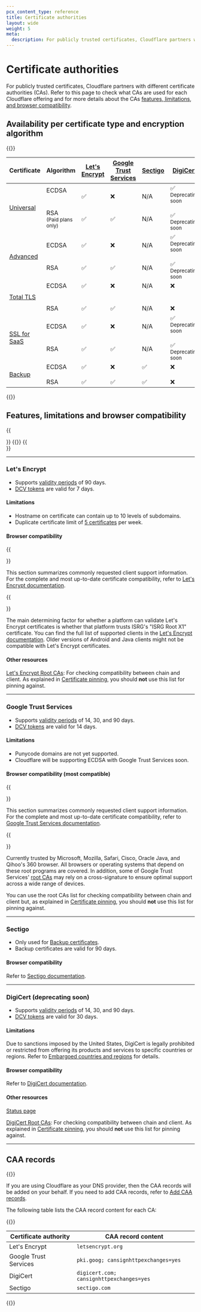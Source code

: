 ```yaml
---
pcx_content_type: reference
title: Certificate authorities
layout: wide
weight: 5
meta:
  description: For publicly trusted certificates, Cloudflare partners with different certificate authorities (CAs). Refer to this page to check what CAs are used for each Cloudflare offering and for more details about the CAs features, limitations, and browser compatibility.
---
```


# Certificate authorities

For publicly trusted certificates, Cloudflare partners with different certificate authorities (CAs). Refer to this page to check what CAs are used for each Cloudflare offering and for more details about the CAs [features, limitations, and browser compatibility](#features-limitations-and-browser-compatibility).

## Availability per certificate type and encryption algorithm

{{<table-wrap>}}

| Certificate         | Algorithm | [Let's Encrypt](#lets-encrypt) | [Google Trust Services](#google-trust-services) | [Sectigo](#sectigo) | [DigiCert](#digicert-deprecating-soon)                 |
|---------------------|-------|---------------|-----------------------|---------|--------------------------|
| [Universal](/ssl/edge-certificates/universal-ssl/)| ECDSA<br /><br /><br />RSA<br /><sub>(Paid plans only)</sub> | ✅<br /><br /><br />✅| ❌<br /><br /><br />✅ | N/A<br /><br /><br />N/A | ✅<br /> <sub>Deprecating soon</sub> <br /><br />✅<br /> <sub>Deprecating soon</sub> |
| [Advanced](/ssl/edge-certificates/advanced-certificate-manager/) | ECDSA<br /><br /><br />RSA | ✅<br /><br /><br />✅| ❌<br /><br /><br />✅ | N/A<br /><br /><br />N/A | ✅<br /> <sub>Deprecating soon</sub> <br /><br /> ✅<br /> <sub>Deprecating soon</sub> |
| [Total TLS](/ssl/edge-certificates/additional-options/total-tls/) | ECDSA<br /><br /><br />RSA | ✅<br /><br /><br />✅| ❌<br /><br /><br />✅ | N/A<br /><br /><br />N/A | ❌ <br /><br /><br /> ❌ |
| [SSL for SaaS](/cloudflare-for-platforms/cloudflare-for-saas/security/certificate-management/issue-and-validate/) | ECDSA<br /><br /><br />RSA |✅<br /><br /><br />✅| ❌<br /><br /><br />✅ | N/A<br /><br /><br />N/A | ✅<br /> <sub>Deprecating soon</sub> <br /><br /> ✅<br /> <sub>Deprecating soon</sub> |
| [Backup](/ssl/edge-certificates/backup-certificates/) | ECDSA<br /><br />RSA | ✅<br /><br />✅| ❌<br /><br />✅ | ✅<br /><br />✅ | ❌ <br /><br /> ❌ |

{{</table-wrap>}}

## Features, limitations and browser compatibility

{{<Aside type="warning" header="Universal SSL">}}
{{<render file="_universal-ssl-validity.md">}}
{{</Aside>}}

---

### Let's Encrypt

* Supports [validity periods](/ssl/reference/certificate-validity-periods/) of 90 days.
* [DCV tokens](/ssl/edge-certificates/changing-dcv-method/) are valid for 7 days.

#### Limitations

* Hostname on certificate can contain up to 10 levels of subdomains.
* Duplicate certificate limit of [5 certificates](https://letsencrypt.org/docs/rate-limits/) per week.

#### Browser compatibility

{{<Aside type="warning">}}

This section summarizes commonly requested client support information. For the complete and most up-to-date certificate compatibility, refer to [Let's Encrypt documentation](https://letsencrypt.org/docs/certificate-compatibility/).

{{</Aside>}}

The main determining factor for whether a platform can validate Let's Encrypt certificates is whether that platform trusts ISRG's "ISRG Root X1" certificate. You can find the full list of supported clients in the [Let's Encrypt documentation](https://letsencrypt.org/docs/certificate-compatibility/). Older versions of Android and Java clients might not be compatible with Let's Encrypt certificates.

#### Other resources

[Let's Encrypt Root CAs](https://letsencrypt.org/certificates/): For checking compatibility between chain and client. As explained in [Certificate pinning](/ssl/reference/certificate-pinning/), you should **not** use this list for pinning against.

---

### Google Trust Services

* Supports [validity periods](/ssl/reference/certificate-validity-periods/) of 14, 30, and 90 days.
* [DCV tokens](/ssl/edge-certificates/changing-dcv-method/) are valid for 14 days.

#### Limitations

* Punycode domains are not yet supported.
* Cloudflare will be supporting ECDSA with Google Trust Services soon.

#### Browser compatibility (most compatible)

{{<Aside type="warning">}}

This section summarizes commonly requested client support information. For the complete and most up-to-date certificate compatibility, refer to [Google Trust Services documentation](https://pki.goog/faq/).

{{</Aside>}}

Currently trusted by Microsoft, Mozilla, Safari, Cisco, Oracle Java, and Qihoo's 360 browser. All browsers or operating systems that depend on these root programs are covered.
In addition, some of Google Trust Services' [root CAs](https://pki.goog/faq/#faq-27) may rely on a cross-signature to ensure optimal support across a wide range of devices.

You can use the root CAs list for checking compatibility between chain and client but, as explained in [Certificate pinning](/ssl/reference/certificate-pinning/), you should **not** use this list for pinning against.

---

### Sectigo

* Only used for [Backup certificates](/ssl/edge-certificates/backup-certificates/).
* Backup certificates are valid for 90 days.

#### Browser compatibility

Refer to [Sectigo documentation](https://www.sectigo.com/knowledge-base/detail/SSL-Browser-Compatibility-1527076085062/kA01N000000zFJt).

---

### DigiCert (deprecating soon)

* Supports [validity periods](/ssl/reference/certificate-validity-periods/) of 14, 30, and 90 days.
* [DCV tokens](/ssl/edge-certificates/changing-dcv-method/) are valid for 30 days.

#### Limitations

Due to sanctions imposed by the United States, DigiCert is legally prohibited or restricted from offering its products and services to specific countries or regions. Refer to [Embargoed countries and regions](https://knowledge.digicert.com/solution/Embargoed-Countries-and-Regions.html) for details.

#### Browser compatibility

Refer to [DigiCert documentation](https://www.digicert.com/support/resources/faq/public-trust-and-certificates/are-digicert-tls-ssl-certificates-compatible-with-my-browser).

#### Other resources

[Status page](https://status.digicert.com/)

[DigiCert Root CAs](https://www.digicert.com/kb/digicert-root-certificates.htm): For checking compatibility between chain and client. As explained in [Certificate pinning](/ssl/reference/certificate-pinning/), you should **not** use this list for pinning against.

---

## CAA records

{{<render file="_caa-records-definition.md">}}
<br/>

If you are using Cloudflare as your DNS provider, then the CAA records will be added on your behalf. If you need to add CAA records, refer to [Add CAA records](/ssl/edge-certificates/caa-records/).

The following table lists the CAA record content for each CA:

{{<table-wrap>}}

| Certificate authority | CAA record content                       |
|-----------------------|------------------------------------------|
| Let's Encrypt         | `letsencrypt.org`                        |
| Google Trust Services | `pki.goog; cansignhttpexchanges=yes`     |
| DigiCert              | `digicert.com; cansignhttpexchanges=yes` |
| Sectigo               | `sectigo.com`                            |

{{</table-wrap>}}